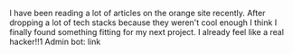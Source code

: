 I have been reading a lot of articles on the orange site recently. After dropping a lot of tech stacks because they weren't cool enough I think I finally found something fitting for my next project. I already feel like a real hacker!!1
Admin bot: link
